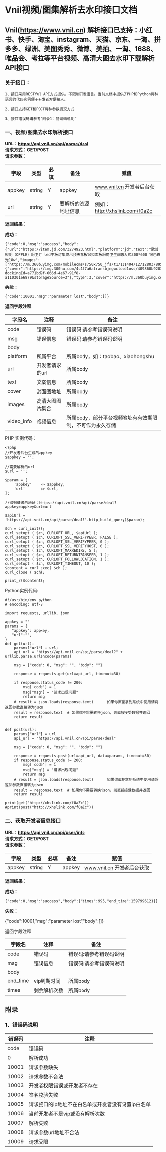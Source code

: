 # Vnil视频/图集解析去水印接口文档

## Vnil(https://www.vnil.cn) 解析接口已支持：小红书、快手、淘宝、instagram、天猫、京东、一淘、拼多多、绿洲、美图秀秀、微博、美拍、一淘、1688、唯品会、考拉等平台视频、高清大图去水印下载解析API接口

### 关于接口：

	1、接口采用RESTful API方式提供，不限制开发语言。当前文档中提供了PHP和Python两种语言的代码实例便于开发者方便接入。
		
	2、接口支持GET和POST两种参数提交方式
		
	3、接口错误码请参考“附录1：错误码说明”


### 一、视频/图集去水印解析接口
**URL：https://api.vnil.cn/api/parse/deal**  
**请求方式：GET/POST**  
**请求参数：**  

|字段|类型|必填|备注|赋值|
|---|---|---|---|---|  
| appkey | string | Y | 	appkey | www.vnil.cn 开发者后台获取|
| url | string | Y | 要解析的资源地址信息 |例如：http://xhslink.com/f0aZc|

**返回结果：**  

**成功：**  

	{"code":0,"msg":"success","body":{"url":"https://item.jd.com/3274923.html","platform":"jd","text":"欧普照明（OPPLE）厨卫灯 led平板灯集成吊顶天花板铝扣面板厨房卫生间嵌入式300*600 银色白光18w","images":["https://m.360buyimg.com/mobilecms/s750x750_jfs/t1/111404/12/12803/89591/5f1473c8E79a4a52f/7a5c353cc263fca9.jpg","https://m.360buyimg.com/mobilecms/s750x750_jfs/t1/92420/5/16539/166250/5e7cbce9E82c78518/49fb2eee11eb3f40.jpg","https://m.360buyimg.com/mobilecms/s750x750_jfs/t30010/250/1163655861/175147/d1f340ca/5cd91446Nc4f27204.jpg","https://m.360buyimg.com/mobilecms/s750x750_jfs/t1/15780/8/8700/167083/5c790abfE091e5b1b/03695a3b0a8ffccd.jpg","https://m.360buyimg.com/mobilecms/s750x750_jfs/t1/32677/34/3994/103106/5c790abeE7c3e48b7/7a0072f41a2cd982.jpg","https://m.360buyimg.com/mobilecms/s750x750_jfs/t1/18986/27/8899/54085/5c790abeE04b5f9ac/1902142f7b3afb5f.jpg"],"video_info":{"cover":"https://img.300hu.com/4c1f7a6atransbjngwcloud1oss/409860b9203912066732920833/imageSampleSnapshot/1563352521_433041572.100_5977.jpg","url":"https://vod.300hu.com/4c1f7a6atransbjngwcloud1oss/409860b9203912066732920833/v.f30.mp4?dockingId=a771bd9f-666d-4e67-91f8-a110301e6879&storageSource=3"},"type":3,"cover":"https://m.360buyimg.com/mobilecms/s750x750_jfs/t1/111404/12/12803/89591/5f1473c8E79a4a52f/7a5c353cc263fca9.jpg"}}
	
  
**失败：**	

	{"code":10001,"msg":"parameter lost","body":[]}

**返回字段注释** 

|字段名|注释|备注|
|---|---|---|
|code|错误码|错误码:请参考错误码说明|
|msg|错误信息|错误码:请参考错误码说明|
|body|||
|platform|所属平台|所属body，如：taobao、xiaohongshu|
|url|开发者请求的url|所属body|
|text|文案信息|所属body|
|cover|封面图地址|所属body|
|images|高清大图图片集合|所属body|
|video_info|视频信息|所属body，部分平台视频地址有有效期限制，不可作为永久存储|

PHP 实例代码：

	<?php
	//开发者后台生成的appkey
	$appkey = '';
		
	//需要解析的url
	$url = '';
	
	$param = [
		'appkey'	=> $appkey,
		'url'		=> $url,
	];
	
	//得到请求的地址：https://api.vnil.cn/api/parse/deal?appkey=appkey&url=url
	
	$apiUrl = 'https://api.vnil.cn/api/parse/deal?'.http_build_query($param);
	
	$ch = curl_init();
	curl_setopt ( $ch, CURLOPT_URL, $apiUrl );
	curl_setopt ( $ch, CURLOPT_SSL_VERIFYPEER, FALSE );
	curl_setopt ( $ch, CURLOPT_SSL_VERIFYPEER, 0 );
	curl_setopt ( $ch, CURLOPT_SSL_VERIFYHOST, 0 );
	curl_setopt ( $ch, CURLOPT_MAXREDIRS, 5 );
	curl_setopt ( $ch, CURLOPT_RETURNTRANSFER, 1 );
	curl_setopt ( $ch, CURLOPT_FOLLOWLOCATION, 1 );
	curl_setopt ( $ch, CURLOPT_TIMEOUT, 10 );
	$content = curl_exec( $ch );
	curl_close ( $ch);
	
	print_r($content);

Python实例代码:

  
    #!/usr/bin/env python
    # encoding: utf-8

    import requests, urllib, json

    appkey = ""
    params = {
       "appkey": appkey,
       "url":"",
    }
	def get(url):
        params["url"] = url;
        api_url = "https://api.vnil.cn/api/parse/deal?" + urllib.parse.urlencode(params)

        msg = {"code": 0, "msg": "", "body": ""}

        response = requests.get(url=api_url, timeout=30)

        if response.status_code != 200:
		 	msg['code'] = 1
		 	msg["msg"] = "请求出现问题"
		 	return msg
	    # result = json.loads(response.text)      如果你直接拿到系统中使用请将返回参数直接转为json
	   	result = response.text  # 如果你不需要转换json，则直接接受数据并返回
	   	return result


	def post(url):
	    params["url"] = url
	    api_url = "https://api.vnil.cn/api/parse/deal"

	    msg = {"code": 0, "msg": "", "body": ""}

	    response = requests.post(url=api_url, data=params, timeout=30)
	    if response.status_code != 200:
		 	msg['code'] = 1
		  	msg["msg"] = "请求出现问题"
		  	return msg
	    # result = json.loads(response.text)      如果你直接拿到系统中使用请将返回参数直接转为json
	    result = response.text  # 如果你不需要转换json，则直接接受数据并返回
	    return result

	print(get("http://xhslink.com/f0aZc"))
	#print(post("http://xhslink.com/f0aZc"))



### 二、获取开发者信息接口
**URL：https://api.vnil.cn/api/user/info**  
**请求方式：GET/POST**  
**请求参数：**  

|字段|类型|必填|备注|赋值|
|---|---|---|---|---| 
| appkey | string | Y | appkey |www.vnil.cn 开发者后台获取|

**返回结果：**  

**成功：**  

	{"code":0,"msg":"success","body":{"times":995,"end_time":1597996121}}
	
**失败：**

{"code":10001,"msg":"parameter lost","body":[]}

返回字段注释

|字段名|注释|备注|
|---|---|---|
|code|错误码|错误码:请参考错误码说明|
|msg|错误信息|错误码:请参考错误码说明|
|body|||
|end_time|vip到期时间|所属body|
|times|剩余解析次数|所属body|

## 附录
### 1、错误码说明
|错误码|注释|
|---|---|
|code|错误码|
|0|解析成功|
|10001|请求参数缺失|
|10002|请求参数不合法|
|10003|开发者权限错误或开发者不存在|
|10004|签名校验失败|
|10005|请求接口的ip地址不在白名单或开发者没有设置ip白名单|
|10006|当前开发者不是vip或没有解析次数|
|10007|解析失败|
|10008|请求参数url地址不合法|
|10009|请求受限|
